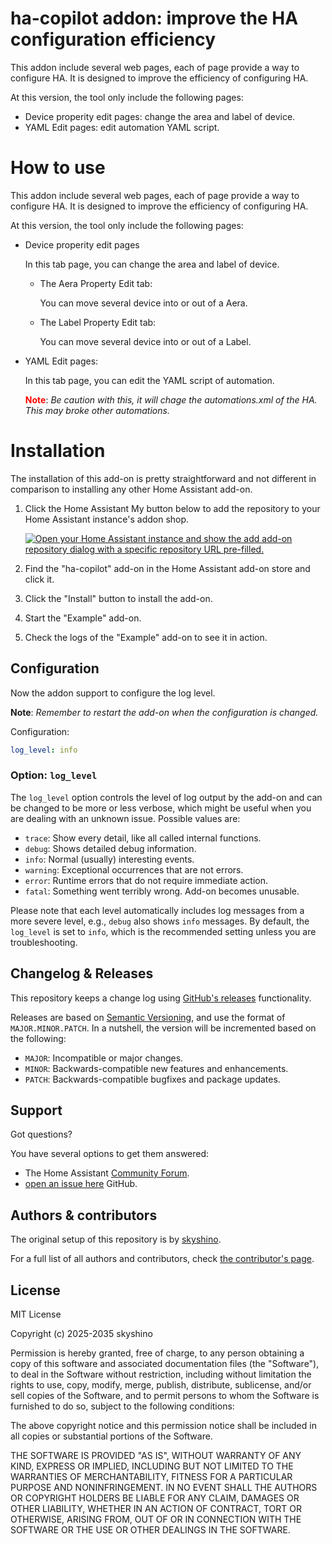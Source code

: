 # ha-copilot addon: improve the HA configuration efficiency

This addon include several web pages, each of page provide a way to configure HA. It is designed to improve the efficiency of configuring HA.

At this version, the tool only include the following pages:

- Device properity edit pages: change the area and label of device.
- YAML Edit pages: edit automation YAML script.

# How to use

This addon include several web pages, each of page provide a way to configure HA. It is designed to improve the efficiency of configuring HA.

At this version, the tool only include the following pages:

- Device properity edit pages

  In this tab page, you can change the area and label of device.
  - The Aera Property Edit tab:
    
    You can move several device into or out of a Aera.
  - The Label Property Edit tab:

    You can move several device into or out of a Label.
- YAML Edit pages:

  In this tab page, you can edit the YAML script of automation.

  <span style="color:red">**Note**</span>: _Be caution with this, it will chage the automations.xml of the HA. This may broke other automations._  

# Installation

The installation of this add-on is pretty straightforward and not different in
comparison to installing any other Home Assistant add-on.

1. Click the Home Assistant My button below to add the repository to your Home
   Assistant instance's addon shop.

    [![Open your Home Assistant instance and show the add add-on repository dialog with a specific repository URL pre-filled.](https://my.home-assistant.io/badges/supervisor_add_addon_repository.svg)](https://my.home-assistant.io/redirect/supervisor_add_addon_repository/?repository_url=https%3A%2F%2Fgitee.com%2Fskyshino%2Faddon-ha-copilot)

2. Find the "ha-copilot" add-on in the Home Assistant add-on store and click it.
3. Click the "Install" button to install the add-on.
4. Start the "Example" add-on.
5. Check the logs of the "Example" add-on to see it in action.

## Configuration

Now the addon support to configure the log level.

**Note**: _Remember to restart the add-on when the configuration is changed._

Configuration:

```yaml
log_level: info
```

### Option: `log_level`

The `log_level` option controls the level of log output by the add-on and can
be changed to be more or less verbose, which might be useful when you are
dealing with an unknown issue. Possible values are:

- `trace`: Show every detail, like all called internal functions.
- `debug`: Shows detailed debug information.
- `info`: Normal (usually) interesting events.
- `warning`: Exceptional occurrences that are not errors.
- `error`: Runtime errors that do not require immediate action.
- `fatal`: Something went terribly wrong. Add-on becomes unusable.

Please note that each level automatically includes log messages from a
more severe level, e.g., `debug` also shows `info` messages. By default,
the `log_level` is set to `info`, which is the recommended setting unless
you are troubleshooting.

## Changelog & Releases

This repository keeps a change log using [GitHub's releases][releases]
functionality.

Releases are based on [Semantic Versioning][semver], and use the format
of `MAJOR.MINOR.PATCH`. In a nutshell, the version will be incremented
based on the following:

- `MAJOR`: Incompatible or major changes.
- `MINOR`: Backwards-compatible new features and enhancements.
- `PATCH`: Backwards-compatible bugfixes and package updates.

## Support

Got questions?

You have several options to get them answered:

- The Home Assistant [Community Forum][forum].
- [open an issue here][issue] GitHub.

## Authors & contributors

The original setup of this repository is by [skyshino][skyshino].

For a full list of all authors and contributors,
check [the contributor's page][contributors].

## License

MIT License

Copyright (c) 2025-2035 skyshino

Permission is hereby granted, free of charge, to any person obtaining a copy
of this software and associated documentation files (the "Software"), to deal
in the Software without restriction, including without limitation the rights
to use, copy, modify, merge, publish, distribute, sublicense, and/or sell
copies of the Software, and to permit persons to whom the Software is
furnished to do so, subject to the following conditions:

The above copyright notice and this permission notice shall be included in all
copies or substantial portions of the Software.

THE SOFTWARE IS PROVIDED "AS IS", WITHOUT WARRANTY OF ANY KIND, EXPRESS OR
IMPLIED, INCLUDING BUT NOT LIMITED TO THE WARRANTIES OF MERCHANTABILITY,
FITNESS FOR A PARTICULAR PURPOSE AND NONINFRINGEMENT. IN NO EVENT SHALL THE
AUTHORS OR COPYRIGHT HOLDERS BE LIABLE FOR ANY CLAIM, DAMAGES OR OTHER
LIABILITY, WHETHER IN AN ACTION OF CONTRACT, TORT OR OTHERWISE, ARISING FROM,
OUT OF OR IN CONNECTION WITH THE SOFTWARE OR THE USE OR OTHER DEALINGS IN THE
SOFTWARE.

[addon-badge]: https://my.home-assistant.io/badges/supervisor_addon.svg
[addon_github]: https://my.home-assistant.io/redirect/supervisor_addon/?addon=ha-copilot&repository_url=https%3A%2F%2Fgithub.com%2Fskyshino%2Fha_copilot
[addon_gitee]: https://my.home-assistant.io/redirect/supervisor_addon/?repository_url=https%3A%2F%2Fgitee.com%2Fskyshino%2Fha-copilot&addon=ha-copilot
[forum]: https://community.home-assistant.io/t/ha-copilot-addon/869506
[skyshino]: https://github.com/skyshino
[contributors]: https://github.com/skyshino/ha_copilot/issues
[issue]: https://github.com/skyshino/ha_copilot/issues
[releases]: https://github.com/skyshino/ha_copilot/releases
[semver]: http://semver.org/spec/v2.0.0.html

